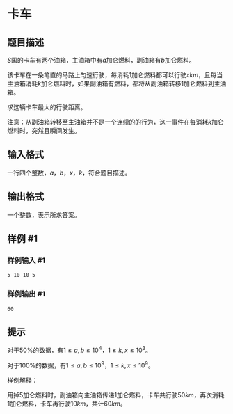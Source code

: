 # 卡车

## 题目描述

$S$国的卡车有两个油箱，主油箱中有$a$加仑燃料，副油箱有$b$加仑燃料。

该卡车在一条笔直的马路上匀速行驶，每消耗$1$加仑燃料都可以行驶$xkm$，且每当主油箱消耗$k$加仑燃料时，如果副油箱有燃料，都将从副油箱转移$1$加仑燃料到主油箱。

求这辆卡车最大的行驶距离。

注意：从副油箱转移至主油箱并不是一个连续的的行为，这一事件在每消耗$k$加仑燃料时，突然且瞬间发生。

## 输入格式

一行四个整数，$a，b，x，k$，符合题目描述。

## 输出格式

一个整数，表示所求答案。

## 样例 #1

### 样例输入 #1

```
5 10 10 5
```

### 样例输出 #1

```
60
```

## 提示

对于$50\%$的数据，有$1 \leq a, b \leq 10^4$，$1 \leq k, x \leq 10^3$。

对于$100\%$的数据，有$1 \leq a, b \leq 10^9$，$1 \leq k, x \leq 10^9$。

样例解释：

用掉$5$加仑燃料时，副油箱向主油箱传递$1$加仑燃料，卡车共行驶$50km$，再次消耗$1$加仑燃料，卡车再行驶$10km$，共计$60km$。